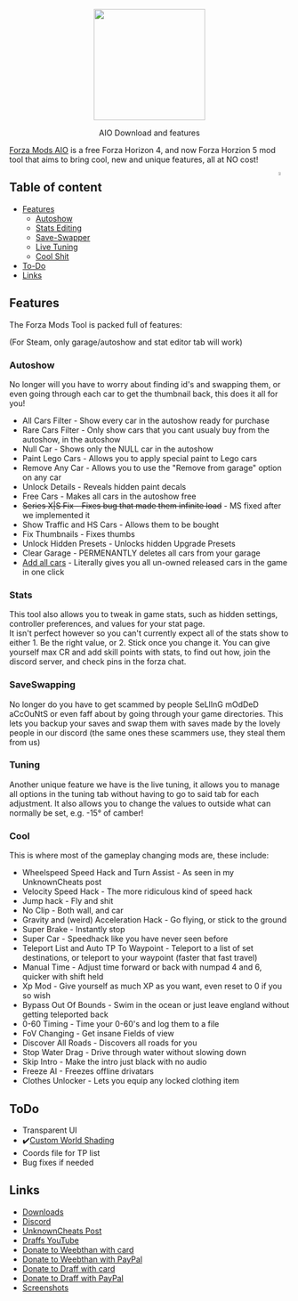 <p align="center">
  <img width="200" height="200" src="https://cdn.discordapp.com/attachments/788949255749500958/896513980368035870/pogness.png">
</p>
<p align="center">
  AIO Download and features
</p>

[Forza Mods AIO](https://github.com/Yeethan69/AIO/releases/) is a free Forza Horizon 4, and now Forza Horzion 5 mod tool that aims to bring cool, new and unique features, all at NO cost!

<img align="right" src="https://i.imgur.com/NgbwjVb.png" height="4%">

## Table of content

- [Features](#features)
    - [Autoshow](#autoshow)
    - [Stats Editing](#stats)
    - [Save-Swapper](#saveswapping)
    - [Live Tuning](#tuning)
    - [Cool Shit](#cool)
- [To-Do](#todo)
- [Links](#links)

## Features

The Forza Mods Tool is packed full of features:

(For Steam, only garage/autoshow and stat editor tab will work)

### Autoshow

No longer will you have to worry about finding id's and swapping them, or even going through each car to get the thumbnail back, this does it all for you!
* All Cars Filter - Show every car in the autoshow ready for purchase
* Rare Cars Filter - Only show cars that you cant usualy buy from the autoshow, in the autoshow
* Null Car - Shows only the NULL car in the autoshow
* Paint Lego Cars - Allows you to apply special paint to Lego cars
* Remove Any Car - Allows you to use the "Remove from garage" option on any car
* Unlock Details - Reveals hidden paint decals 
* Free Cars - Makes all cars in the autoshow free
* ~~Series X|S Fix - Fixes bug that made them infinite load~~ - MS fixed after we implemented it
* Show Traffic and HS Cars - Allows them to be bought
* Fix Thumbnails - Fixes thumbs
* Unlock Hidden Presets - Unlocks hidden Upgrade Presets
* Clear Garage - PERMENANTLY deletes all cars from your garage
* [Add all cars](https://streamable.com/li2379) - Literally gives you all un-owned released cars in the game in one click


### Stats

This tool also allows you to tweak in game stats, such as hidden settings, controller preferences, and values for your stat page.   
It isn't perfect however so you can't currently expect all of the stats show to either 1. Be the right value, or 2. Stick once you change it.
You can give yourself max CR and add skill points with stats, to find out how, join the discord server, and check pins in the forza chat.

### SaveSwapping

No longer do you have to get scammed by people SeLlInG mOdDeD aCcOuNtS or even faff about by going through your game directories. This lets you backup your saves and swap them with saves made by the lovely people in our discord (the same ones these scammers use, they steal them from us)

### Tuning

Another unique feature we have is the live tuning, it allows you to manage all options in the tuning tab without having to go to said tab for each adjustment.
It also allows you to change the values to outside what can normally be set, e.g. -15° of camber!

### Cool

This is where most of the gameplay changing mods are, these include:
* Wheelspeed Speed Hack and Turn Assist - As seen in my UnknownCheats post
* Velocity Speed Hack - The more ridiculous kind of speed hack
* Jump hack - Fly and shit
* No Clip - Both wall, and car
* Gravity and (weird) Acceleration Hack - Go flying, or stick to the ground
* Super Brake - Instantly stop
* Super Car - Speedhack like you have never seen before
* Teleport List and Auto TP To Waypoint - Teleport to a list of set destinations, or teleport to your waypoint (faster that fast travel)
* Manual Time - Adjust time forward or back with numpad 4 and 6, quicker with shift held
* Xp Mod - Give yourself as much XP as you want, even reset to 0 if you so wish
* Bypass Out Of Bounds - Swim in the ocean or just leave england without getting teleported back
* 0-60 Timing - Time your 0-60's and log them to a file
* FoV Changing - Get insane Fields of view
* Discover All Roads - Discovers all roads for you
* Stop Water Drag - Drive through water without slowing down
* Skip Intro - Make the intro just black with no audio
* Freeze AI - Freezes offline drivatars
* Clothes Unlocker - Lets you equip any locked clothing item

## ToDo

- Transparent UI
- ✔️[Custom World Shading](https://streamable.com/l2ftux)
- Coords file for TP list
- Bug fixes if needed

## Links

* [Downloads](https://github.com/Yeethan69/AIO/releases/)
* [Discord](https://discord.gg/2szBrzRTH9)
* [UnknownCheats Post](https://www.unknowncheats.me/forum/other-games/415227-fh4-speed-hack.html)
* [Draffs YouTube](https://www.youtube.com/c/comamnds)
* [Donate to Weebthan with card](https://www.buymeacoffee.com/Yeethan69)
* [Donate to Weebthan with PayPal](https://www.paypal.com/donate?hosted_button_id=DACQKRJ4HTZRN)
* [Donate to Draff with card](https://www.buymeacoffee.com/comamnds)
* [Donate to Draff with PayPal](https://www.paypal.com/donate?hosted_button_id=H37GURADQ2SXU)
* [Screenshots](https://imgur.com/a/4dynVdb)
